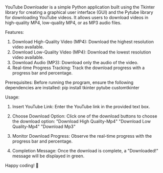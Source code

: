 YouTube Downloader is a simple Python application built using the Tkinter library for creating a graphical user interface (GUI) and the Pytube library for downloading YouTube videos. It 
allows users to download videos in high-quality MP4, low-quality MP4, or as MP3 audio files.


Features:
1. Download High-Quality Video (MP4): Download the highest resolution video available.
2. Download Low-Quality Video (MP4): Download the lowest resolution video available.
3. Download Audio (MP3): Download only the audio of the video.
4. Real-time Progress Tracking: Track the download progress with a progress bar and percentage.


Prerequisites:
Before running the program, ensure the following dependencies are installed:
pip install tkinter pytube customtkinter


Usage:
1. Insert YouTube Link:
Enter the YouTube link in the provided text box.

2. Choose Download Option:
Click one of the download buttons to choose the download option:
"Download High Quality-Mp4"
"Download Low Quality-Mp4"
"Download Mp3"

3. Monitor Download Progress:
Observe the real-time progress with the progress bar and percentage.

4. Completion Message:
Once the download is complete, a "Downloaded!" message will be displayed in green.

Happy coding! 🚀
